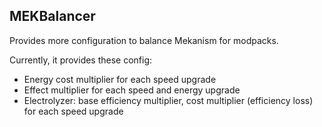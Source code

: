 ## MEKBalancer
Provides more configuration to balance Mekanism for modpacks.

Currently, it provides these config:
- Energy cost multiplier for each speed upgrade  
- Effect multiplier for each speed and energy upgrade  
- Electrolyzer: base efficiency multiplier, cost multiplier (efficiency loss) for each speed upgrade  